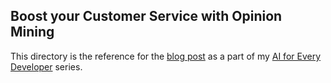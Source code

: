 ## Boost your Customer Service with Opinion Mining

This directory is the reference for the [blog post](https://www.arafattehsin.com/customer-service-with-opinion-mining) as a part of my [AI for Every Developer](http://www.arafattehsin.com/tag/ai-for-every-developer/) series. 
